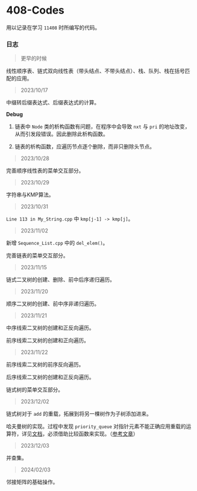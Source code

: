 # 408-Codes

 用以记录在学习 `11408` 时所编写的代码。

### 日志
> 更早的时候  

线性顺序表、链式双向线性表（带头结点、不带头结点）、栈、队列、栈在括号匹配的应用。

> 2023/10/17 

中缀转后缀表达式、后缀表达式的计算。

**Debug**   
1. 链表中 `Node` 类的析构函数有问题，在程序中会导致 `nxt` 与 `pri` 的地址改变，从而引发段错误。因此删除此析构函数。

2. 链表的析构函数，应遍历节点逐个删除，而非只删除头节点。

> 2023/10/28

完善顺序线性表的菜单交互部分。

> 2023/10/29

字符串与KMP算法。

> 2023/10/31

`Line 113 in My_String.cpp` 中 `kmp[j-1] -> kmp[j]`。

> 2023/11/02

新增 `Sequence_List.cpp` 中的 `del_elem()`。

完善链表的菜单交互部分。

> 2023/11/15

链式二叉树的创建、删除、前中后序递归遍历。

> 2023/11/20

顺序二叉树的创建、前中序非递归遍历。

> 2023/11/21

中序线索二叉树的创建和正反向遍历。

前序线索二叉树的创建和正向遍历。

> 2023/11/22

前序线索二叉树的前序反向遍历。

后序线索二叉树的创建和正反向遍历。

链式树的菜单交互部分。

> 2023/12/02

链式树对于 `add` 的重载，拓展到将另一棵树作为子树添加进来。

哈夫曼树的实现。过程中发现 `priority_queue` 对指针元素不能正确应用重载的运算符，详见[文档](https://en.cppreference.com/w/cpp/utility/functional/greater)，必须借助比较函数来实现。（[参考文章](https://blog.csdn.net/auccy/article/details/126119520)）

> 2023/12/03

并查集。

> 2024/02/03

邻接矩阵的基础操作。